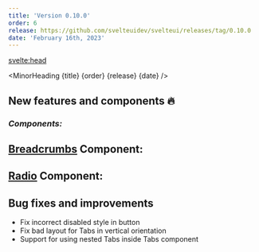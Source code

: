```yaml
---
title: 'Version 0.10.0'
order: 6
release: https://github.com/svelteuidev/svelteui/releases/tag/0.10.0
date: 'February 16th, 2023'
---
```


<script>
	import { Demo, BreadcrumbsDemos, RadioDemos, } from '@svelteuidev/demos';
	import { MinorHeading } from '$lib/components';
	import { base } from '$app/paths';
</script>

<svelte:head>

  <title>{title} - SvelteUI</title>
</svelte:head>

<MinorHeading {title} {order} {release} {date} />

## New features and components 🔥

### _Components:_

## [Breadcrumbs]({base}/core/breadcrumbs) Component:

<Demo demo={BreadcrumbsDemos.usage} toggle={true} />

## [Radio]({base}/core/radio) Component:

<Demo demo={RadioDemos.configurator} toggle={true} />

## Bug fixes and improvements

- Fix incorrect disabled style in button
- Fix bad layout for Tabs in vertical orientation
- Support for using nested Tabs inside Tabs component
